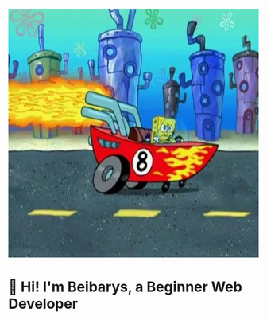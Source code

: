 <p align="center">
  <img src="/assets/header.jpg" alt="Header" width="1000" height="500" />
</p>

# 👋 Hi! I'm Beibarys, a Beginner Web Developer
